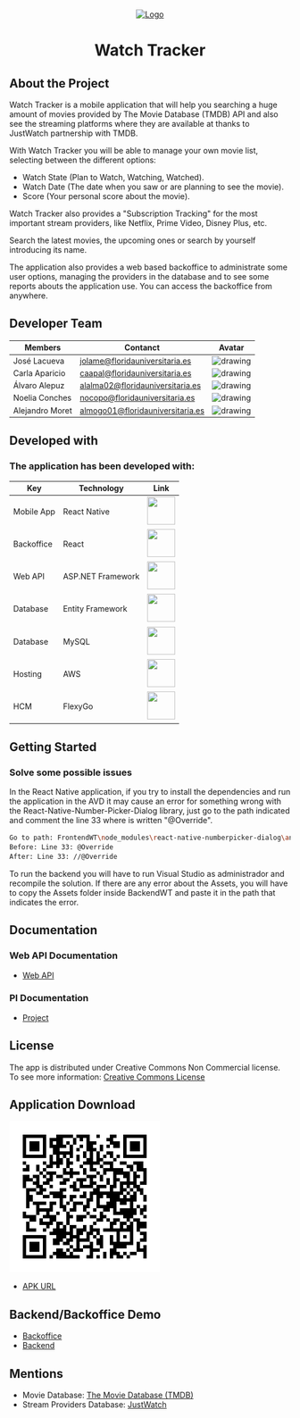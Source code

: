 <!-- PROJECT LOGO -->
<br />
<p align="center">
  <a href="https://github.com/Florida2DAM/WatchTracker">
    <img src="https://avatars.githubusercontent.com/t/4374826?s=280&v=4" alt="Logo" width="300" height="300">
  </a>

  <h1 align="center">Watch Tracker</h1>



<!-- ABOUT THE PROJECT -->
## About the Project

Watch Tracker is a mobile application that will help you searching a huge amount of movies provided by The Movie Database (TMDB) API and also see the streaming platforms where they are available at thanks to JustWatch partnership with TMDB.

With Watch Tracker you will be able to manage your own movie list, selecting between the different options:
* Watch State (Plan to Watch, Watching, Watched).
* Watch Date (The date when you saw or are planning to see the movie).
* Score (Your personal score about the movie).

Watch Tracker also provides a "Subscription Tracking" for the most important stream providers, like Netflix, Prime Video, Disney Plus, etc.

Search the latest movies, the upcoming ones or search by yourself introducing its name.

The application also provides a web based backoffice to administrate some user options, managing the providers in the database and to see some reports abouts the application use. You can access the backoffice from anywhere.

<!-- CONTACT -->
## Developer Team

|      Members      |             Contanct               |  Avatar  |
|-------------------|------------------------------------|----------|
|  José Lacueva     |  jolame@floridauniversitaria.es    |<img src="https://avatars.githubusercontent.com/u/58451072?s=460&u=b8f56b5ba0ee46e829edd76086e733016731b6fd&v=4" alt="drawing" width="50" height="50"/>|
|  Carla Aparicio   |  caapal@floridauniversitaria.es     |<img src="https://avatars.githubusercontent.com/u/56550138?s=460&u=46095a4312d0bea92a933108b4a42b402a38b4c9&v=4" alt="drawing" width="50" height="50"/>|
|  Álvaro Alepuz    |  alalma02@floridauniversitaria.es  |<img src="https://avatars.githubusercontent.com/u/57366260?s=460&v=4" alt="drawing" width="50" height="50"/>|
|  Noelia Conches   |  nocopo@floridauniversitaria.es    |<img src="https://avatars.githubusercontent.com/u/57366330?s=460&v=4" alt="drawing" width="50" height="50"/>|
|  Alejandro Moret  |  almogo01@floridauniversitaria.es  |<img src="https://avatars.githubusercontent.com/u/57366094?s=460&v=4" alt="drawing" width="50" height="50"/>|


## Developed with

### The application has been developed with:

|        Key        |     Technology     |   Link   |
|-------------------|--------------------|----------|
|    Mobile App     |  React Native      |<a href="https://reactnative.dev/"><img src="https://reactnative.dev/img/header_logo.svg" width="50" height="50"/></a>|
|    Backoffice     |  React             |<a href="https://es.reactjs.org/"><img src="https://reactnative.dev/img/header_logo.svg" width="50" height="50"/></a>|
|    Web API        |  ASP.NET Framework |<a href="https://dotnet.microsoft.com/apps/aspnet"><img src="https://upload.wikimedia.org/wikipedia/commons/thumb/a/a3/.NET_Logo.svg/1200px-.NET_Logo.svg.png" width="50" height="50"/></a>|
|    Database       |  Entity Framework  |<a href="https://docs.microsoft.com/es-es/ef/"><img src="https://3.bp.blogspot.com/-Ox1RXIqyaE8/VtURKh85shI/AAAAAAAABIw/2F_vzs-EVSY71FiJ60fpv9WuZwM3cD5xACKgB/s1600/entity_image.png" width="50" height="50"/></a>|
|    Database       |  MySQL             |<a href="https://www.mysql.com/"><img src="http://pngimg.com/uploads/mysql/mysql_PNG9.png" width="50" height="50"/></a>|
|    Hosting        |  AWS               |<a href="https://aws.amazon.com/es/"><img src="https://encrypted-tbn0.gstatic.com/images?q=tbn:ANd9GcRLnRCwyP1EcsVzWzu7Z1PlWqjti1elkdDomg&usqp=CAU" width="50" height="50"/></a>|
|    HCM            |  FlexyGo           |<a href="https://www.flexygo.com/"><img src="https://pbs.twimg.com/profile_images/1088758127409926145/v3njj5Eu_400x400.jpg" width="50" height="50"/></a>|



<!-- GETTING STARTED -->
## Getting Started

### Solve some possible issues

In the React Native application, if you try to install the dependencies and run the application in the AVD it may cause an error for something wrong with the React-Native-Number-Picker-Dialog library, just go to the path indicated and comment the line 33 where is written "@Override".
   ```sh
   Go to path: FrontendWT\node_modules\react-native-numberpicker-dialog\android\src\main\java\fr\bamlab\reactnativenumberpickerdialog\RNNumberPickerDialogPackage.java
   Before: Line 33: @Override
   After: Line 33: //@Override
   ```

To run the backend you will have to run Visual Studio as administrador and recompile the solution. If there are any error about the Assets, you will have to copy the Assets folder inside BackendWT and paste it in the path that indicates the error.

## Documentation

### Web API Documentation
 * [Web API](https://github.com/Florida2DAM/WatchTracker/blob/master/Documentation%20-%20PI/Watch%20Tracker%20-%20Web%20API%20-%20Documentation.pdf)

### PI Documentation
 * [Project](https://github.com/Florida2DAM/WatchTracker/blob/master/Documentation%20-%20PI/documentacion-proyecto2021.pdf)



<!-- LICENSE -->
## License

The app is distributed under Creative Commons Non Commercial license. To see more information: [Creative Commons License](https://es.wikipedia.org/wiki/Licencias_Creative_Commons)

## Application Download
 ![APK QR](https://github.com/Florida2DAM/WatchTracker/blob/master/PI%20-%20Assets/qr_wt_apk.png)
 * [APK URL](https://mega.nz/file/F3wxAKaT#zcOgxal7lXvYWNCF_3vMfgubtvgLFjZcYue0mePPUu0)

## Backend/Backoffice Demo
* [Backoffice](http://23.22.212.18:12641/)
* [Backend](http://23.22.212.18:12640/)

## Mentions

* Movie Database: [The Movie Database (TMDB)](https://www.themoviedb.org/?language=es-ES)
* Stream Providers Database: [JustWatch](https://www.justwatch.com/)

